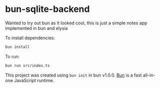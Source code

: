 # bun-sqlite-backend

Wanted to try out bun as it looked cool, this is just a simple notes
app implemented in bun and elysia

To install dependencies:

```bash
bun install
```

To run:

```bash
bun run src/index.ts
```

This project was created using `bun init` in bun v1.0.0. [Bun](https://bun.sh) is a fast all-in-one JavaScript runtime.
